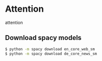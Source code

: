 # Attention
attention

## Download spacy models

```bash
$ python -m spacy download en_core_web_sm
$ python -m spacy download de_core_news_sm
```